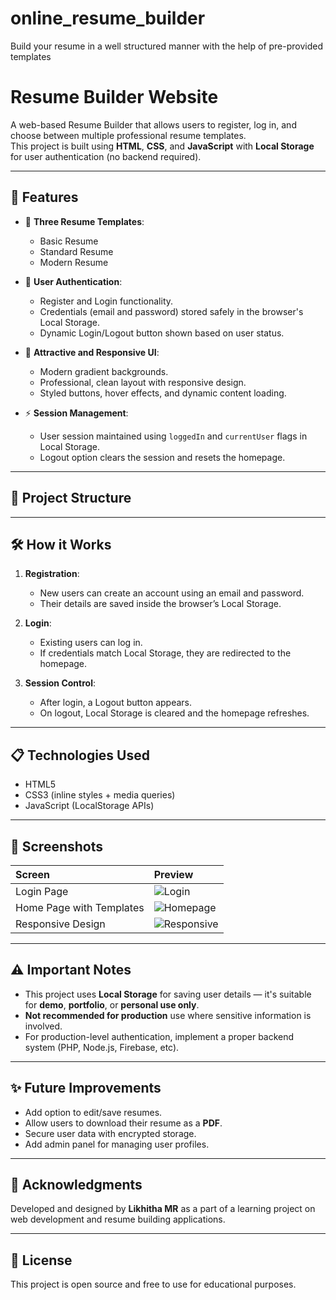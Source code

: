 # online_resume_builder
Build your resume in a well structured manner with the help of pre-provided templates 
# Resume Builder Website

A web-based Resume Builder that allows users to register, log in, and choose between multiple professional resume templates.  
This project is built using **HTML**, **CSS**, and **JavaScript** with **Local Storage** for user authentication (no backend required).

---

## 🚀 Features

- 🧾 **Three Resume Templates**:
  - Basic Resume
  - Standard Resume
  - Modern Resume

- 🔐 **User Authentication**:
  - Register and Login functionality.
  - Credentials (email and password) stored safely in the browser's Local Storage.
  - Dynamic Login/Logout button shown based on user status.

- 🎨 **Attractive and Responsive UI**:
  - Modern gradient backgrounds.
  - Professional, clean layout with responsive design.
  - Styled buttons, hover effects, and dynamic content loading.

- ⚡ **Session Management**:
  - User session maintained using `loggedIn` and `currentUser` flags in Local Storage.
  - Logout option clears the session and resets the homepage.

---

## 📁 Project Structure

---

## 🛠 How it Works

1. **Registration**:
   - New users can create an account using an email and password.
   - Their details are saved inside the browser’s Local Storage.

2. **Login**:
   - Existing users can log in.
   - If credentials match Local Storage, they are redirected to the homepage.

3. **Session Control**:
   - After login, a Logout button appears.
   - On logout, Local Storage is cleared and the homepage refreshes.

---

## 📋 Technologies Used

- HTML5
- CSS3 (inline styles + media queries)
- JavaScript (LocalStorage APIs)

---

## 📸 Screenshots

| Screen | Preview |
|:------|:---------|
| Login Page | ![Login](img/login-preview.png) |
| Home Page with Templates | ![Homepage](img/home-preview.png) |
| Responsive Design | ![Responsive](img/mobile-preview.png) |

---

## ⚠️ Important Notes

- This project uses **Local Storage** for saving user details — it's suitable for **demo**, **portfolio**, or **personal use only**.
- **Not recommended for production** use where sensitive information is involved.
- For production-level authentication, implement a proper backend system (PHP, Node.js, Firebase, etc).

---

## ✨ Future Improvements

- Add option to edit/save resumes.
- Allow users to download their resume as a **PDF**.
- Secure user data with encrypted storage.
- Add admin panel for managing user profiles.

---

## 🙌 Acknowledgments

Developed and designed by **Likhitha MR** as a part of a learning project on web development and resume building applications.

---

## 📢 License

This project is open source and free to use for educational purposes.




